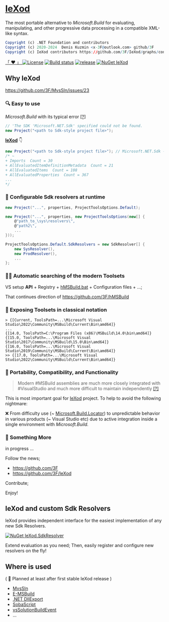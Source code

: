 # [IeXod](https://github.com/3F/IeXod)

The most portable alternative to *Microsoft.Build* for evaluating, manipulating, and other progressive data processing in a compatible XML-like syntax.

```r
Copyright (c) .NET Foundation and contributors
Copyright (c) 2020-2024  Denis Kuzmin <x-3F@outlook.com> github/3F
Copyright (c) IeXod contributors https://github.com/3F/IeXod/graphs/contributors
```

[ 「 ❤ 」 ](https://3F.github.io/fund) [![License](https://img.shields.io/badge/License-MIT-74A5C2.svg)](https://github.com/3F/IeXod/blob/master/LICENSE)
[![Build status](https://ci.appveyor.com/api/projects/status/mclqcptonbch6jjv/branch/master?svg=true)](https://ci.appveyor.com/project/3Fs/iexod/branch/master)
[![release](https://img.shields.io/github/v/release/3F/IeXod?include_prereleases&sort=semver)](https://github.com/3F/IeXod/releases/latest)
[![NuGet IeXod](https://img.shields.io/nuget/v/IeXod.svg)](https://www.nuget.org/packages/IeXod/)


## Why IeXod

https://github.com/3F/MvsSln/issues/23

### 🔍 Easy to use

*Microsoft.Build* with its typical error [[?]](https://github.com/3F/MvsSln/wiki/Advanced-Features#about--possible--problems)

```csharp
// 'The SDK 'Microsoft.NET.Sdk' specified could not be found.
new Project("<path to Sdk-style project file>");
```

**[IeXod](https://github.com/3F/IeXod)** 👇

```csharp
new Project("<path to Sdk-style project file>"); // Microsoft.NET.Sdk -> 
/* ~
+ Imports  Count = 30
+ AllEvaluatedItemDefinitionMetadata  Count = 21
+ AllEvaluatedItems  Count = 108
+ AllEvaluatedProperties  Count = 367
...
*/
```

### 🔧 Configurable Sdk resolvers at runtime

```csharp
new Project("...", properties, ProjectToolsOptions.Default);

new Project("...", properties, new ProjectToolsOptions(new[] { 
    @"path_to_\sys\resolvers\", 
    @"path2\",
    ...
}));

ProjectToolsOptions.Default.SdkResolvers = new SdkResolver[] { 
    new SysResolver(), 
    new ProdResolver(),
    ...
};
```

### 🧦🎯 Automatic searching of the modern Toolsets

VS setup **API** + Registry + [hMSBuild.bat](https://3F.github.io/hMSBuild/releases/latest/) + Configuration files + ...;

That continues direction of https://github.com/3F/hMSBuild

### 🔨 Exposing Toolsets in classical notation

```
> {[Current, ToolsPath=...\Microsoft Visual Studio\2022\Community\MSBuild\Current\Bin\amd64]}
...
{[14.0, ToolsPath=C:\Program Files (x86)\MSBuild\14.0\bin\amd64]}
{[15.0, ToolsPath=...\Microsoft Visual Studio\2017\Community\MSBuild\15.0\Bin\amd64]}
{[16.0, ToolsPath=...\Microsoft Visual Studio\2019\Community\MSBuild\Current\Bin\amd64]}
>> {[17.0, ToolsPath=...\Microsoft Visual Studio\2022\Community\MSBuild\Current\Bin\amd64]}
```

### 🧰 Portability, Compatibility, and Functionality

> Modern #MSBuild assemblies are much more closely integrated with #VisualStudio and much more difficult to maintain independently [[?]](https://twitter.com/GitHub3F/status/1184170248532119552)

This is most important goal for [IeXod](https://github.com/3F/IeXod) project. To help to avoid the following nightmare: 

❌ From difficulty use (\~ [Microsoft.Build.Locator](https://www.nuget.org/packages/Microsoft.Build.Locator/)) to unpredictable behavior in various products (\~ Visual Studio etc) due to active integration inside a single environment with *Microsoft.Build.*

### 🎈 Something More

in progress ...

Follow the news;

* https://github.com/3F
* https://github.com/3F/IeXod

Contribute;

Enjoy!

## IeXod and custom Sdk Resolvers

IeXod provides independent interface for the easiest implementation of any new Sdk Resolvers.

[![NuGet IeXod.SdkResolver](https://img.shields.io/nuget/v/IeXod.SdkResolver.svg)](https://www.nuget.org/packages/IeXod.SdkResolver/)

Extend evaluation as you need; Then, easily register and configure new resolvers on the fly!

## Where is used

( 📅 Planned at least after first stable IeXod release )

* [MvsSln](https://github.com/3F/MvsSln)
* [E-MSBuild](https://github.com/3F/E-MSBuild)
* [.NET DllExport](https://github.com/3F/DllExport)
* [SobaScript](https://github.com/3F/SobaScript)
* [vsSolutionBuildEvent](https://github.com/3F/vsSolutionBuildEvent)
* ...